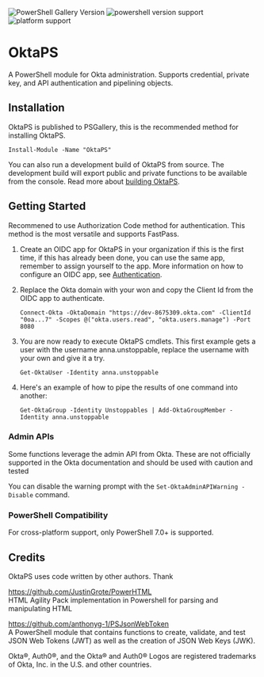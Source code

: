 ![PowerShell Gallery Version](https://img.shields.io/powershellgallery/v/OktaPS)
![powershell version support](https://img.shields.io/badge/powershell-%3E%3D%207.2.7-blue)
![platform support](https://img.shields.io/badge/platform-windows%20%7C%20macos-lightgrey)

# OktaPS
A PowerShell module for Okta administration. Supports credential, private key, and API authentication and pipelining objects.

## Installation
OktaPS is published to PSGallery, this is the recommended method for installing OktaPS.
```pwsh
Install-Module -Name "OktaPS"
```

You can also run a development build of OktaPS from source. The development build will export public and private functions to be available from the console. Read more about [building OktaPS](./Build/Build.md). 

## Getting Started
Recommened to use Authorization Code method for authentication. This method is the most versatile and supports FastPass. 

1. Create an OIDC app for OktaPS in your organization if this is the first time, if this has already been done, you can use the same app, remember to assign yourself to the app. More information on how to configure an OIDC app, see [Authentication](https://github.com/forevanyeung/OktaPS/wiki/Authentication#authorization-code-recommended).
2. Replace the Okta domain with your won and copy the Client Id from the OIDC app to authenticate.
    ```pwsh
    Connect-Okta -OktaDomain "https://dev-8675309.okta.com" -ClientId "0oa...7" -Scopes @("okta.users.read", "okta.users.manage") -Port 8080
    ```
3. You are now ready to execute OktaPS cmdlets. This first example gets a user with the username anna.unstoppable, replace the username with your own and give it a try. 
    ```pwsh
    Get-OktaUser -Identity anna.unstoppable
    ```

4. Here's an example of how to pipe the results of one command into another:
    ```pwsh
    Get-OktaGroup -Identity Unstoppables | Add-OktaGroupMember -Identity anna.unstoppable
    ```

### Admin APIs
Some functions leverage the admin API from Okta. These are not officially supported in the Okta documentation and should be used with caution and tested

You can disable the warning prompt with the `Set-OktaAdminAPIWarning -Disable` command. 

### PowerShell Compatibility
For cross-platform support, only PowerShell 7.0+ is supported.

## Credits
OktaPS uses code written by other authors. Thank 

https://github.com/JustinGrote/PowerHTML  
HTML Agility Pack implementation in Powershell for parsing and manipulating HTML

https://github.com/anthonyg-1/PSJsonWebToken  
A PowerShell module that contains functions to create, validate, and test JSON Web Tokens (JWT) as well as the creation of JSON Web Keys (JWK).

Okta®, Auth0®, and the Okta® and Auth0® Logos are registered trademarks of Okta, Inc. in the U.S. and other countries.
